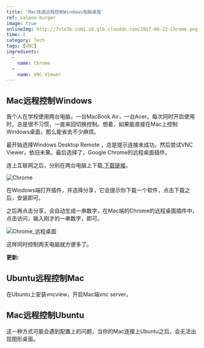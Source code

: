 ```yaml
---
title: 'Mac快速远程控制Windows电脑桌面'
ref: salmon-burger
image: true
onlineImg: http://7xle3b.com1.z0.glb.clouddn.com/2017-06-22-Chrome.png
time: 2
category: Tech
tags: [VNC]
ingredients:
  -
    name: Chrome
  -
    name: VNC Viewer
--- 
```


## Mac远程控制Windows

我个人在学校使用两台电脑，一台MacBook Air，一台Acer。每次同时开启使用时，总是很不习惯，一直来回切换控制。想着，如果能直接在Mac上控制Windows桌面，那么能省去不少麻烦。

最开始选择Windows Desktop Remote ，总是提示连接未成功。然后尝试VNC Viewer，依旧未果。最后选择了，Google Chrome的远程桌面插件。

<!-- more -->

连上互联网之后，分别在两台电脑上下载,[下载链接](https://chrome.google.com/webstore/detail/chrome-remote-desktop/gbchcmhmhahfdphkhkmpfmihenigjmpp?utm_source=plus)。

![Chrome](http://7xle3b.com1.z0.glb.clouddn.com/2017-06-22-Chrome.png)

在Windows端打开插件，并选择分享，它会提示你下载一个软件，点击下载之后，安装即可。

之后再点击分享，会自动生成一串数字，在Mac端的Chrome的远程桌面插件中，点击访问，输入刚才的一串数字，即可。

![Chrome_远程桌面](http://7xle3b.com1.z0.glb.clouddn.com/2017-06-22-Chrome_%E8%BF%9C%E7%A8%8B%E6%A1%8C%E9%9D%A2.png)

这样同时控制两天电脑就方便多了。

**更新:**

## Ubuntu远程控制Mac

在Ubuntu上安装vncview，开启Mac端vnc server。

## Mac远程控制Ubuntu

这一种方式可能会遇到配置上的问题，当你的Mac连接上Ubuntu之后，会无法出现图形桌面。
